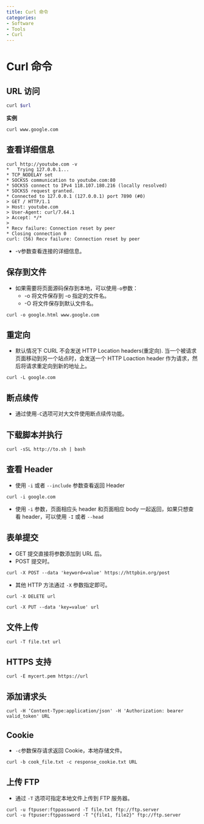 ```yaml
---
title: Curl 命令
categories:
- Software
- Tools
- Curl
---
```

# Curl 命令

## URL 访问

```bash
curl $url
```

**实例**

```
curl www.google.com
```

## 查看详细信息

```shell
curl http://youtube.com -v
*   Trying 127.0.0.1...
* TCP_NODELAY set
* SOCKS5 communication to youtube.com:80
* SOCKS5 connect to IPv4 118.107.180.216 (locally resolved)
* SOCKS5 request granted.
* Connected to 127.0.0.1 (127.0.0.1) port 7890 (#0)
> GET / HTTP/1.1
> Host: youtube.com
> User-Agent: curl/7.64.1
> Accept: */*
>
* Recv failure: Connection reset by peer
* Closing connection 0
curl: (56) Recv failure: Connection reset by peer
```

- -v参数查看连接的详细信息。

## 保存到文件

- 如果需要将页面源码保存到本地，可以使用`-o`参数：
    - -o 将文件保存到 -o 指定的文件名。
    - -O 将文件保存到默认文件名。

```
curl -o google.html www.google.com
```

## 重定向

- 默认情况下 CURL 不会发送 HTTP Location headers(重定向). 当一个被请求页面移动到另一个站点时，会发送一个 HTTP Loaction header 作为请求，然后将请求重定向到新的地址上。

```
curl -L google.com
```

## 断点续传

- 通过使用`-C`选项可对大文件使用断点续传功能。

## 下载脚本并执行

```
curl -sSL http://to.sh | bash
```

## 查看 Header

- 使用 `-i` 或者 `--include` 参数查看返回 Header

```
curl -i google.com
```

- 使用 `-i` 参数，页面相应头 header 和页面相应 body 一起返回，如果只想查看 header，可以使用 `-I` 或者 `--head`

## 表单提交

- GET 提交直接将参数添加到 URL 后。
- POST 提交时。

```
curl -X POST --data 'keyword=value' https://httpbin.org/post
```

- 其他 HTTP 方法通过 `-X` 参数指定即可。

```
curl -X DELETE url

curl -X PUT --data 'key=value' url
```

## 文件上传

```
curl -T file.txt url
```

## HTTPS 支持

```
curl -E mycert.pem https://url
```

## 添加请求头

```
curl -H ‘Content-Type:application/json' -H 'Authorization: bearer valid_token' URL
```

## Cookie

- `-c`参数保存请求返回 Cookie，本地存储文件。

```
curl -b cook_file.txt -c response_cookie.txt URL
```

## 上传 FTP

- 通过 `-T` 选项可指定本地文件上传到 FTP 服务器。

```
curl -u ftpuser:ftppassword -T file.txt ftp://ftp.server
curl -u ftpuser:ftppassword -T "{file1, file2}" ftp://ftp.server
```